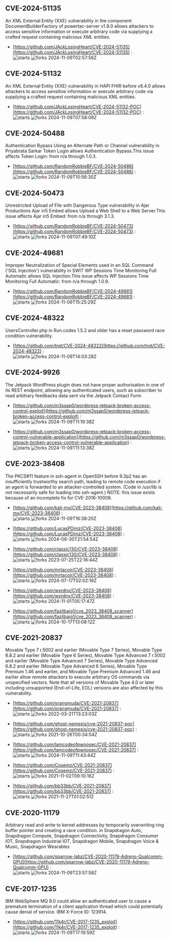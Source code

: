 ## CVE-2024-51135
 An XML External Entity (XXE) vulnerability in the component DocumentBuilderFactory of powertac-server v1.9.0 allows attackers to access sensitive information or execute arbitrary code via supplying a crafted request containing malicious XML entities.

- [https://github.com/JAckLosingHeart/CVE-2024-51135](https://github.com/JAckLosingHeart/CVE-2024-51135) :  
![starts](https://img.shields.io/github/stars/JAckLosingHeart/CVE-2024-51135.svg) 
![forks](https://img.shields.io/github/forks/JAckLosingHeart/CVE-2024-51135.svg) 
2024-11-09T02:57:56Z

## CVE-2024-51132
 An XML External Entity (XXE) vulnerability in HAPI FHIR before v6.4.0 allows attackers to access sensitive information or execute arbitrary code via supplying a crafted request containing malicious XML entities.

- [https://github.com/JAckLosingHeart/CVE-2024-51132-POC](https://github.com/JAckLosingHeart/CVE-2024-51132-POC) :  
![starts](https://img.shields.io/github/stars/JAckLosingHeart/CVE-2024-51132-POC.svg) 
![forks](https://img.shields.io/github/forks/JAckLosingHeart/CVE-2024-51132-POC.svg) 
2024-11-09T07:58:09Z

## CVE-2024-50488
 Authentication Bypass Using an Alternate Path or Channel vulnerability in Priyabrata Sarkar Token Login allows Authentication Bypass.This issue affects Token Login: from n/a through 1.0.3.

- [https://github.com/RandomRobbieBF/CVE-2024-50488](https://github.com/RandomRobbieBF/CVE-2024-50488) :  
![starts](https://img.shields.io/github/stars/RandomRobbieBF/CVE-2024-50488.svg) 
![forks](https://img.shields.io/github/forks/RandomRobbieBF/CVE-2024-50488.svg) 
2024-11-09T10:56:30Z

## CVE-2024-50473
 Unrestricted Upload of File with Dangerous Type vulnerability in Ajar Productions Ajar in5 Embed allows Upload a Web Shell to a Web Server.This issue affects Ajar in5 Embed: from n/a through 3.1.3.

- [https://github.com/RandomRobbieBF/CVE-2024-50473](https://github.com/RandomRobbieBF/CVE-2024-50473) :  
![starts](https://img.shields.io/github/stars/RandomRobbieBF/CVE-2024-50473.svg) 
![forks](https://img.shields.io/github/forks/RandomRobbieBF/CVE-2024-50473.svg) 
2024-11-09T07:49:10Z

## CVE-2024-49681
 Improper Neutralization of Special Elements used in an SQL Command ('SQL Injection') vulnerability in SWIT WP Sessions Time Monitoring Full Automatic allows SQL Injection.This issue affects WP Sessions Time Monitoring Full Automatic: from n/a through 1.0.9.

- [https://github.com/RandomRobbieBF/CVE-2024-49681](https://github.com/RandomRobbieBF/CVE-2024-49681) :  
![starts](https://img.shields.io/github/stars/RandomRobbieBF/CVE-2024-49681.svg) 
![forks](https://img.shields.io/github/forks/RandomRobbieBF/CVE-2024-49681.svg) 
2024-11-09T15:25:29Z

## CVE-2024-48322
 UsersController.php in Run.codes 1.5.2 and older has a reset password race condition vulnerability.

- [https://github.com/trqt/CVE-2024-48322](https://github.com/trqt/CVE-2024-48322) :  
![starts](https://img.shields.io/github/stars/trqt/CVE-2024-48322.svg) 
![forks](https://img.shields.io/github/forks/trqt/CVE-2024-48322.svg) 
2024-11-09T14:03:28Z

## CVE-2024-9926
 The Jetpack WordPress plugin does not have proper authorisation in one of its REST endpoint, allowing any authenticated users, such as subscriber to read arbitrary feedbacks data sent via the Jetpack Contact Form

- [https://github.com/m3ssap0/wordpress-jetpack-broken-access-control-exploit](https://github.com/m3ssap0/wordpress-jetpack-broken-access-control-exploit) :  
![starts](https://img.shields.io/github/stars/m3ssap0/wordpress-jetpack-broken-access-control-exploit.svg) 
![forks](https://img.shields.io/github/forks/m3ssap0/wordpress-jetpack-broken-access-control-exploit.svg) 
2024-11-09T11:19:38Z

- [https://github.com/m3ssap0/wordpress-jetpack-broken-access-control-vulnerable-application](https://github.com/m3ssap0/wordpress-jetpack-broken-access-control-vulnerable-application) :  
![starts](https://img.shields.io/github/stars/m3ssap0/wordpress-jetpack-broken-access-control-vulnerable-application.svg) 
![forks](https://img.shields.io/github/forks/m3ssap0/wordpress-jetpack-broken-access-control-vulnerable-application.svg) 
2024-11-09T11:13:38Z

## CVE-2023-38408
 The PKCS#11 feature in ssh-agent in OpenSSH before 9.3p2 has an insufficiently trustworthy search path, leading to remote code execution if an agent is forwarded to an attacker-controlled system. (Code in /usr/lib is not necessarily safe for loading into ssh-agent.) NOTE: this issue exists because of an incomplete fix for CVE-2016-10009.

- [https://github.com/kali-mx/CVE-2023-38408](https://github.com/kali-mx/CVE-2023-38408) :  
![starts](https://img.shields.io/github/stars/kali-mx/CVE-2023-38408.svg) 
![forks](https://img.shields.io/github/forks/kali-mx/CVE-2023-38408.svg) 
2024-11-09T16:38:20Z

- [https://github.com/LucasPDiniz/CVE-2023-38408](https://github.com/LucasPDiniz/CVE-2023-38408) :  
![starts](https://img.shields.io/github/stars/LucasPDiniz/CVE-2023-38408.svg) 
![forks](https://img.shields.io/github/forks/LucasPDiniz/CVE-2023-38408.svg) 
2024-06-30T21:54:54Z

- [https://github.com/classic130/CVE-2023-38408](https://github.com/classic130/CVE-2023-38408) :  
![starts](https://img.shields.io/github/stars/classic130/CVE-2023-38408.svg) 
![forks](https://img.shields.io/github/forks/classic130/CVE-2023-38408.svg) 
2023-07-25T22:16:44Z

- [https://github.com/mrtacojr/CVE-2023-38408](https://github.com/mrtacojr/CVE-2023-38408) :  
![starts](https://img.shields.io/github/stars/mrtacojr/CVE-2023-38408.svg) 
![forks](https://img.shields.io/github/forks/mrtacojr/CVE-2023-38408.svg) 
2024-07-17T02:02:16Z

- [https://github.com/wxrdnx/CVE-2023-38408](https://github.com/wxrdnx/CVE-2023-38408) :  
![starts](https://img.shields.io/github/stars/wxrdnx/CVE-2023-38408.svg) 
![forks](https://img.shields.io/github/forks/wxrdnx/CVE-2023-38408.svg) 
2024-11-01T05:17:47Z

- [https://github.com/fazilbaig1/cve_2023_38408_scanner](https://github.com/fazilbaig1/cve_2023_38408_scanner) :  
![starts](https://img.shields.io/github/stars/fazilbaig1/cve_2023_38408_scanner.svg) 
![forks](https://img.shields.io/github/forks/fazilbaig1/cve_2023_38408_scanner.svg) 
2024-10-17T13:08:12Z

## CVE-2021-20837
 Movable Type 7 r.5002 and earlier (Movable Type 7 Series), Movable Type 6.8.2 and earlier (Movable Type 6 Series), Movable Type Advanced 7 r.5002 and earlier (Movable Type Advanced 7 Series), Movable Type Advanced 6.8.2 and earlier (Movable Type Advanced 6 Series), Movable Type Premium 1.46 and earlier, and Movable Type Premium Advanced 1.46 and earlier allow remote attackers to execute arbitrary OS commands via unspecified vectors. Note that all versions of Movable Type 4.0 or later including unsupported (End-of-Life, EOL) versions are also affected by this vulnerability.

- [https://github.com/orangmuda/CVE-2021-20837](https://github.com/orangmuda/CVE-2021-20837) :  
![starts](https://img.shields.io/github/stars/orangmuda/CVE-2021-20837.svg) 
![forks](https://img.shields.io/github/forks/orangmuda/CVE-2021-20837.svg) 
2022-03-21T13:23:03Z

- [https://github.com/ghost-nemesis/cve-2021-20837-poc](https://github.com/ghost-nemesis/cve-2021-20837-poc) :  
![starts](https://img.shields.io/github/stars/ghost-nemesis/cve-2021-20837-poc.svg) 
![forks](https://img.shields.io/github/forks/ghost-nemesis/cve-2021-20837-poc.svg) 
2021-10-26T00:34:54Z

- [https://github.com/lamcodeofpwnosec/CVE-2021-20837](https://github.com/lamcodeofpwnosec/CVE-2021-20837) :  
![starts](https://img.shields.io/github/stars/lamcodeofpwnosec/CVE-2021-20837.svg) 
![forks](https://img.shields.io/github/forks/lamcodeofpwnosec/CVE-2021-20837.svg) 
2024-11-09T11:43:44Z

- [https://github.com/Cosemz/CVE-2021-20837](https://github.com/Cosemz/CVE-2021-20837) :  
![starts](https://img.shields.io/github/stars/Cosemz/CVE-2021-20837.svg) 
![forks](https://img.shields.io/github/forks/Cosemz/CVE-2021-20837.svg) 
2021-11-02T09:10:16Z

- [https://github.com/bb33bb/CVE-2021-20837](https://github.com/bb33bb/CVE-2021-20837) :  
![starts](https://img.shields.io/github/stars/bb33bb/CVE-2021-20837.svg) 
![forks](https://img.shields.io/github/forks/bb33bb/CVE-2021-20837.svg) 
2021-11-27T01:02:51Z

## CVE-2020-11179
 Arbitrary read and write to kernel addresses by temporarily overwriting ring buffer pointer and creating a race condition. in Snapdragon Auto, Snapdragon Compute, Snapdragon Connectivity, Snapdragon Consumer IOT, Snapdragon Industrial IOT, Snapdragon Mobile, Snapdragon Voice & Music, Snapdragon Wearables

- [https://github.com/sparrow-labz/CVE-2020-11179-Adreno-Qualcomm-GPU](https://github.com/sparrow-labz/CVE-2020-11179-Adreno-Qualcomm-GPU) :  
![starts](https://img.shields.io/github/stars/sparrow-labz/CVE-2020-11179-Adreno-Qualcomm-GPU.svg) 
![forks](https://img.shields.io/github/forks/sparrow-labz/CVE-2020-11179-Adreno-Qualcomm-GPU.svg) 
2024-11-09T23:57:58Z

## CVE-2017-1235
 IBM WebSphere MQ 8.0 could allow an authenticated user to cause a premature termination of a client application thread which could potentially cause denial of service. IBM X-Force ID: 123914.

- [https://github.com/11k4r/CVE-2017-1235_exploit](https://github.com/11k4r/CVE-2017-1235_exploit) :  
![starts](https://img.shields.io/github/stars/11k4r/CVE-2017-1235_exploit.svg) 
![forks](https://img.shields.io/github/forks/11k4r/CVE-2017-1235_exploit.svg) 
2024-11-09T17:19:59Z

